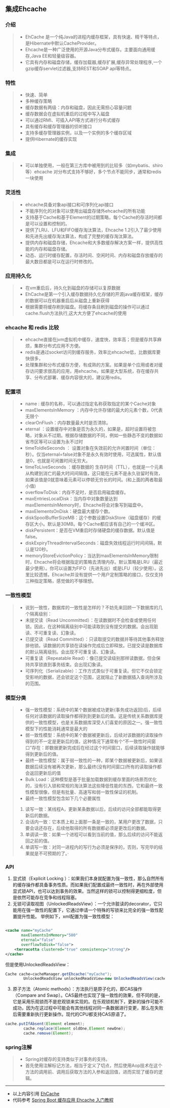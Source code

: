 ## 集成Ehcache

### 介绍

> - EhCache 是一个纯Java的进程内缓存框架，具有快速、精干等特点，是Hibernate中默认CacheProvider。
>- Ehcache是一种广泛使用的开源Java分布式缓存。主要面向通用缓存,Java EE和轻量级容器。
>- 它具有内存和磁盘存储，缓存加载器,缓存扩展,缓存异常处理程序,一个gzip缓存servlet过滤器,支持REST和SOAP api等特点。

### 特性

> - 快速、简单
>- 多种缓存策略
>- 缓存数据有两级：内存和磁盘，因此无需担心容量问题
>- 缓存数据会在虚拟机重启的过程中写入磁盘
>- 可以通过RMI、可插入API等方式进行分布式缓存
>- 具有缓存和缓存管理器的侦听接口
>- 支持多缓存管理器实例，以及一个实例的多个缓存区域
>- 提供Hibernate的缓存实现

### 集成

> - 可以单独使用，一般在第三方库中被用到的比较多（如mybatis、shiro等）ehcache 对分布式支持不够好，多个节点不能同步，通常和redis一块使用

### 灵活性

> - ehcache具备对象api接口和可序列化api接口
>- 不能序列化的对象可以使用出磁盘存储外ehcache的所有功能
>- 支持基于Cache和基于Element的过期策略，每个Cache的存活时间都是可以设置和控制的。
>- 提供了LRU、LFU和FIFO缓存淘汰算法，Ehcache 1.2引入了最少使用和先进先出缓存淘汰算法，构成了完整的缓存淘汰算法。
>- 提供内存和磁盘存储，Ehcache和大多数缓存解决方案一样，提供高性能的内存和磁盘存储。
>- 动态、运行时缓存配置，存活时间、空闲时间、内存和磁盘存放缓存的最大数目都是可以在运行时修改的。

### 应用持久化

> - 在vm重启后，持久化到磁盘的存储可以复原数据
>- EhCache是第一个引入缓存数据持久化存储的开源java缓存框架，缓存的数据可以在机器重启后从磁盘上重新获得
>- 根据需要将缓存刷到磁盘。将缓存条目刷到磁盘的操作可以通过cache.flush方法执行,这大大方便了ehcache的使用

### ehcache 和 redis 比较

> - ehcache直接在jvm虚拟机中缓存，速度快，效率高；但是缓存共享麻烦，集群分布式应用不方便。
>- redis是通过socket访问到缓存服务，效率比ehcache低，比数据库要快很多，
>- 处理集群和分布式缓存方便，有成熟的方案。如果是单个应用或者对缓存访问要求很高的应用，用ehcache。如果是大型系统，存在缓存共享、分布式部署、缓存内容很大的，建议用redis。

### 配置项

> - name : 缓存的名称，可以通过指定名称获取指定的某个Cache对象
>- maxElementsInMemory ：内存中允许存储的最大的元素个数，0代表无限个
>- clearOnFlush：内存数量最大时是否清除。
>- eternal ：设置缓存中对象是否为永久的，如果是，超时设置将被忽略，对象从不过期。根据存储数据的不同，例如一些静态不变的数据如省市区等可以设置为永不过时
>- timeToIdleSeconds ： 设置对象在失效前的允许闲置时间（单位：秒）。仅当eternal=false对象不是永久有效时使用，可选属性，默认值是0，也就是可闲置时间无穷大。
>- timeToLiveSeconds ：缓存数据的 生存时间（TTL），也就是一个元素从构建到消亡的最大时间间隔值，这只能在元素不是永久驻留时有效，如果该值是0就意味着元素可以停顿无穷长的时间。(和上面的两者取最小值)
>- overflowToDisk：内存不足时，是否启用磁盘缓存。
>- maxEntriesLocalDisk：当内存中对象数量达到maxElementsInMemory时，Ehcache将会对象写到磁盘中。
>- maxElementsOnDisk：硬盘最大缓存个数。
>- diskSpoolBufferSizeMB：这个参数设置DiskStore（磁盘缓存）的缓存区大小。默认是30MB。每个Cache都应该有自己的一个缓冲区。
>- diskPersistent：是否在VM重启时存储硬盘的缓存数据。默认值是false。
>- diskExpiryThreadIntervalSeconds：磁盘失效线程运行时间间隔，默认是120秒。
>- memoryStoreEvictionPolicy：当达到maxElementsInMemory限制时，Ehcache将会根据指定的策略去清理内存。默认策略是LRU（最近最少使用）。你可以设置为FIFO（先进先出）或是LFU（较少使用）。这里比较遗憾，Ehcache并没有提供一个用户定制策略的接口，仅仅支持三种指定策略，感觉做的不够理想。

### 一致性模型

> - 说到一致性，数据库的一致性是怎样的？不妨先来回顾一下数据库的几个隔离级别：
>- 未提交读（Read Uncommitted）：在读数据时不会检查或使用任何锁。因此，在这种隔离级别中可能读取到没有提交的数据。会出现脏读、不可重复读、幻象读。
>- 已提交读（Read Committed）：只读取提交的数据并等待其他事务释放排他锁。读数据的共享锁在读操作完成后立即释放。已提交读是数据库的默认隔离级别。会出现不可重复读、幻象读。
>- 可重复读（Repeatable Read）：像已提交读级别那样读数据，但会保持共享锁直到事务结束。会出现幻象读。
>- 可序列化（Serializable）：工作方式类似于可重复读。但它不仅会锁定受影响的数据，还会锁定这个范围，这就阻止了新数据插入查询所涉及的范围。

### 模型分类

> - 强一致性模型：系统中的某个数据被成功更新(事务成功返回)后，后续任何对该数据的读取操作都得到到更新后的值。这是传统关系数据库提供的一致性模型，也是关系数据库深受人们喜爱的原因之一。强一致性模型下的性能消耗通常是最大的
>- 弱一致性模型：系统中的某个数据被更新后，后续对该数据的读取操作得到的不一定是更新后的值，这种情况下通常有个“不一致性时间窗口”存在：即数据更新完成后在经过这个时间窗口，后续读取操作就能够得到更新后的值。
>- 最终一致性模型：属于弱一致性的一种，即某个数据被更新后，如果该数据后续没有被再次更新，那么最终(没有时间窗口)所有的读取操作都会返回更新后的值
>- Bulk Load：这种模型是基于批量加载数据到缓存里面的场景而优化的，没有引入锁和常规的淘汰算法这些降低性能的东西，它和最终一致性模型很像，但是有批量、高速写和弱一致性保证的机制。
>- 最终一致性模型包含如下几个必要属性
> 1. 读写一致：某线程A，更新某条数据以后，后续的访问全部都能取得更新后的数据。
> 1. 会话内一致：它本质上和上面那一条是一致的，某用户更改了数据，只要会话还存在，后续他取得的所有数据都必须是更改后的数据。
> 1. 单调读一致：如果一个进程可以看到当前的值，那么后续的访问不能返回之前的值。
> 1. 单调写一致：对同一进程内的写行为必须是保序的，否则，写完毕的结果就是不可预期的了。·

### API

1. 显式锁（Explicit Locking ）：如果我们本身就配置为强一致性，那么自然所有的缓存操作都具备事务性质。而如果我们配置成最终一致性时，再在外部使用显式锁API，也可以达到事务的效果。当然这样的锁可以控制得更细粒度，但是依然可能存在竞争和线程阻塞。
2. 无锁可读取视图（UnlockedReadsView）：一个允许脏读的decorator，它只能用在强一致性的配置下，它通过申请一个特殊的写锁来比完全的强一致性配置提升性能。 举例如下，xml配置为强一致性模型：

```xml

<cache name="myCache"
       maxElementsInMemory="500"
       eternal="false"
       overflowToDisk="false">
    <terracotta clustered="true" consistency="strong"/>
</cache>  
```

但是使用UnlockedReadsView：

```java
Cache cache=cacheManager.getEhcache("myCache");
        UnlockedReadsView unlockedReadsView=new UnlockedReadsView(cache,"myUnlockedCache");  //代码上设置
```

3. 原子方法（Atomic methods）：方法执行是原子化的，即CAS操作（Compare and
   Swap）。CAS最终也实现了强一致性的效果，但不同的是，它是采用乐观锁而不是悲观锁来实现的。在乐观锁机制下，更新的操作可能不成功，因为在这过程中可能会有其他线程对同一条数据进行变更，那么在失败后需要重新执行更新操作。现代的CPU都支持CAS原语了。

```java
cache.putIfAbsent(Element element);
        cache.replace(Element oldOne,Element newOne);
        cache.remove(Element);
```

### spring注解
>- Spring对缓存的支持类似于对事务的支持。
>- 首先使用注解标记方法，相当于定义了切点，然后使用Aop技术在这个方法的调用前、调用后获取方法的入参和返回值，进而实现了缓存的逻辑。
---

- 以上内容引用 [EhCache](https://www.jianshu.com/p/154c82073b07)
- 代码参考 [Spring Boot 缓存应用 Ehcache 入门教程](https://www.cnblogs.com/fishpro/p/spring-boot-study-ehcache.html)
